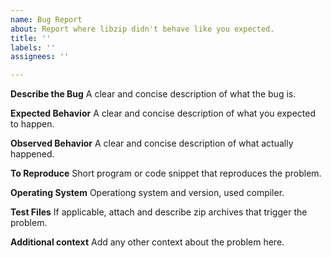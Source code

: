 ```yaml
---
name: Bug Report
about: Report where libzip didn't behave like you expected.
title: ''
labels: ''
assignees: ''

---
```


**Describe the Bug**
A clear and concise description of what the bug is.

**Expected Behavior**
A clear and concise description of what you expected to happen.

**Observed Behavior**
A clear and concise description of what actually happened.

**To Reproduce**
Short program or code snippet that reproduces the problem.

**Operating System**
Operationg system and version, used compiler.

**Test Files**
If applicable, attach and describe zip archives that trigger the problem.

**Additional context**
Add any other context about the problem here.

